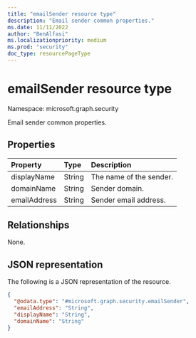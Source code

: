 ```yaml
---
title: "emailSender resource type"
description: "Email sender common properties."
ms.date: 11/11/2022
author: "BenAlfasi"
ms.localizationpriority: medium
ms.prod: "security"
doc_type: resourcePageType
---
```


# emailSender resource type

Namespace: microsoft.graph.security

Email sender common properties.

## Properties
|Property|Type|Description|
|:---|:---|:---|
|displayName|String|The name of the sender.|
|domainName|String|Sender domain.|
|emailAddress|String|Sender email address.|

## Relationships
None.

## JSON representation
The following is a JSON representation of the resource.
<!-- {
  "blockType": "resource",
  "@odata.type": "microsoft.graph.security.emailSender"
}
-->
``` json
{
  "@odata.type": "#microsoft.graph.security.emailSender",
  "emailAddress": "String",
  "displayName": "String",
  "domainName": "String"
}
```

